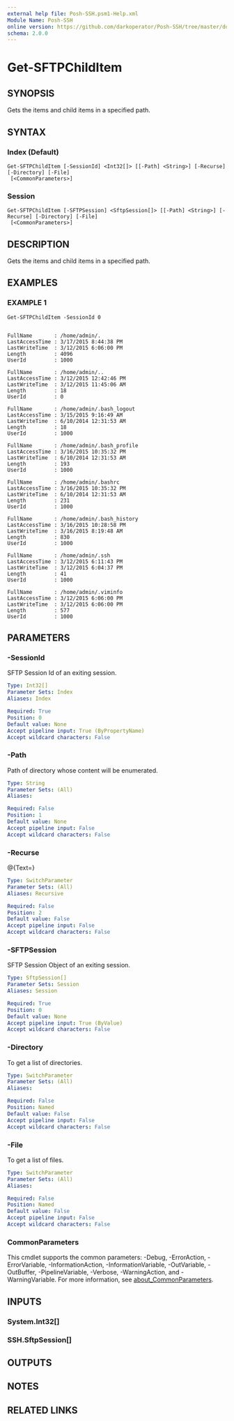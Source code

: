 ```yaml
---
external help file: Posh-SSH.psm1-Help.xml
Module Name: Posh-SSH
online version: https://github.com/darkoperator/Posh-SSH/tree/master/docs
schema: 2.0.0
---
```


# Get-SFTPChildItem

## SYNOPSIS
Gets the items and child items in a specified path.

## SYNTAX

### Index (Default)
```
Get-SFTPChildItem [-SessionId] <Int32[]> [[-Path] <String>] [-Recurse] [-Directory] [-File]
 [<CommonParameters>]
```

### Session
```
Get-SFTPChildItem [-SFTPSession] <SftpSession[]> [[-Path] <String>] [-Recurse] [-Directory] [-File]
 [<CommonParameters>]
```

## DESCRIPTION
Gets the items and child items in a specified path.

## EXAMPLES

### EXAMPLE 1
```
Get-SFTPChildItem -SessionId 0


FullName       : /home/admin/.
LastAccessTime : 3/17/2015 8:44:38 PM
LastWriteTime  : 3/12/2015 6:06:00 PM
Length         : 4096
UserId         : 1000

FullName       : /home/admin/..
LastAccessTime : 3/12/2015 12:42:46 PM
LastWriteTime  : 3/12/2015 11:45:06 AM
Length         : 18
UserId         : 0

FullName       : /home/admin/.bash_logout
LastAccessTime : 3/15/2015 9:16:49 AM
LastWriteTime  : 6/10/2014 12:31:53 AM
Length         : 18
UserId         : 1000

FullName       : /home/admin/.bash_profile
LastAccessTime : 3/16/2015 10:35:32 PM
LastWriteTime  : 6/10/2014 12:31:53 AM
Length         : 193
UserId         : 1000

FullName       : /home/admin/.bashrc
LastAccessTime : 3/16/2015 10:35:32 PM
LastWriteTime  : 6/10/2014 12:31:53 AM
Length         : 231
UserId         : 1000

FullName       : /home/admin/.bash_history
LastAccessTime : 3/16/2015 10:28:58 PM
LastWriteTime  : 3/16/2015 8:19:48 AM
Length         : 830
UserId         : 1000

FullName       : /home/admin/.ssh
LastAccessTime : 3/12/2015 6:11:43 PM
LastWriteTime  : 3/12/2015 6:04:37 PM
Length         : 41
UserId         : 1000

FullName       : /home/admin/.viminfo
LastAccessTime : 3/12/2015 6:06:00 PM
LastWriteTime  : 3/12/2015 6:06:00 PM
Length         : 577
UserId         : 1000
```

## PARAMETERS

### -SessionId
SFTP Session Id of an exiting session.

```yaml
Type: Int32[]
Parameter Sets: Index
Aliases: Index

Required: True
Position: 0
Default value: None
Accept pipeline input: True (ByPropertyName)
Accept wildcard characters: False
```

### -Path
Path of directory whose content will be enumerated.

```yaml
Type: String
Parameter Sets: (All)
Aliases:

Required: False
Position: 1
Default value: None
Accept pipeline input: False
Accept wildcard characters: False
```

### -Recurse
@{Text=}

```yaml
Type: SwitchParameter
Parameter Sets: (All)
Aliases: Recursive

Required: False
Position: 2
Default value: False
Accept pipeline input: False
Accept wildcard characters: False
```

### -SFTPSession
SFTP Session Object of an exiting session.

```yaml
Type: SftpSession[]
Parameter Sets: Session
Aliases: Session

Required: True
Position: 0
Default value: None
Accept pipeline input: True (ByValue)
Accept wildcard characters: False
```

### -Directory
To get a list of directories.

```yaml
Type: SwitchParameter
Parameter Sets: (All)
Aliases:

Required: False
Position: Named
Default value: False
Accept pipeline input: False
Accept wildcard characters: False
```

### -File
To get a list of files.

```yaml
Type: SwitchParameter
Parameter Sets: (All)
Aliases:

Required: False
Position: Named
Default value: False
Accept pipeline input: False
Accept wildcard characters: False
```

### CommonParameters
This cmdlet supports the common parameters: -Debug, -ErrorAction, -ErrorVariable, -InformationAction, -InformationVariable, -OutVariable, -OutBuffer, -PipelineVariable, -Verbose, -WarningAction, and -WarningVariable. For more information, see [about_CommonParameters](http://go.microsoft.com/fwlink/?LinkID=113216).

## INPUTS

### System.Int32[]
### SSH.SftpSession[]
## OUTPUTS

## NOTES

## RELATED LINKS
